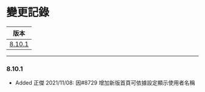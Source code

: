 變更記錄
===
| 版本 |
| :---: |
| [8.10.1](#v8_10_1) |

***

### <a id='v8_10_1'></a>8.10.1
* Added 正傑 2021/11/08: 因#8729 增加新版首頁可依據設定顯示使用者名稱


 
<!-- 圖片 -->


<!-- 超連結 -->
